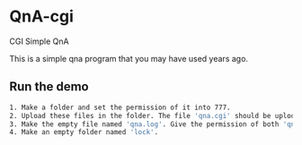 # QnA-cgi
CGI Simple QnA

This is a simple qna program that you may have used years ago.

## Run the demo
```bash
1. Make a folder and set the permission of it into 777.
2. Upload these files in the folder. The file 'qna.cgi' should be uploded with <ascii mode>.
3. Make the empty file named 'qna.log'. Give the permission of both 'qna.cgi' and 'qna.log' 777.
4. Make an empty folder named 'lock'.
```
